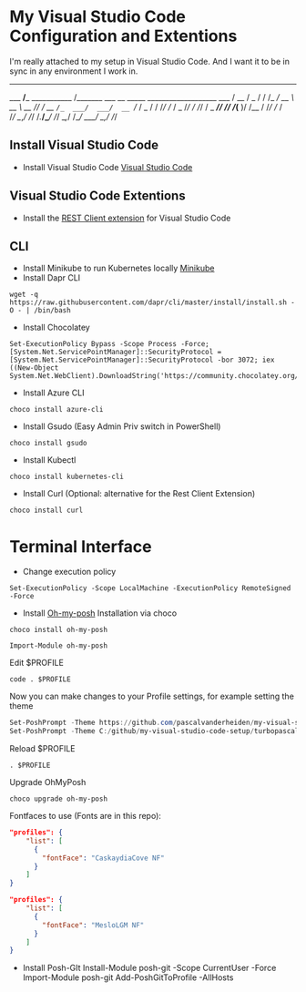 # My Visual Studio Code Configuration and Extentions
I'm really attached to my setup in Visual Studio Code. And I want it to be in sync in any environment I work in.

________             ______             ________                           ______
___  __/___  ___________  /_______      ___  __ \_____ ___________________ ___  /
__  /  _  / / /_  ___/_  __ \  __ \     __  /_/ /  __ `/_  ___/  ___/  __ `/_  / 
_  /   / /_/ /_  /   _  /_/ / /_/ /     _  ____// /_/ /_(__  )/ /__ / /_/ /_  /  
/_/    \__,_/ /_/    /_.___/\____/      /_/     \__,_/ /____/ \___/ \__,_/ /_/   
                                                                                 
## Install Visual Studio Code
* Install Visual Studio Code [Visual Studio Code](https://code.visualstudio.com/download)

## Visual Studio Code Extentions
* Install the [REST Client extension](https://marketplace.visualstudio.com/items?itemName=humao.rest-client) for Visual Studio Code

## CLI 
* Install Minikube to run Kubernetes locally [Minikube](https://minikube.sigs.k8s.io/docs/start/)
* Install Dapr CLI
```
wget -q https://raw.githubusercontent.com/dapr/cli/master/install/install.sh -O - | /bin/bash
```
* Install Chocolatey
```
Set-ExecutionPolicy Bypass -Scope Process -Force; [System.Net.ServicePointManager]::SecurityProtocol = [System.Net.ServicePointManager]::SecurityProtocol -bor 3072; iex ((New-Object System.Net.WebClient).DownloadString('https://community.chocolatey.org/install.ps1’))
```
* Install Azure CLI
```
choco install azure-cli
```
* Install Gsudo (Easy Admin Priv switch in PowerShell) 
```
choco install gsudo
```
* Install Kubectl
```
choco install kubernetes-cli
```
* Install Curl (Optional: alternative for the Rest Client Extension)
```
choco install curl
```

# Terminal Interface
* Change execution policy
```
Set-ExecutionPolicy -Scope LocalMachine -ExecutionPolicy RemoteSigned -Force
```
* Install [Oh-my-posh](https://ohmyposh.dev/)
Installation via choco
```
choco install oh-my-posh
```
```
Import-Module oh-my-posh
```
Edit $PROFILE
```
code . $PROFILE
```
Now you can make changes to your Profile settings, for example setting the theme
```ps1
Set-PoshPrompt -Theme https://github.com/pascalvanderheiden/my-visual-studio-code-setupturbopascal.omp.json
Set-PoshPrompt -Theme C:/github/my-visual-studio-code-setup/turbopascal.omp.json
```
Reload $PROFILE
```
. $PROFILE
```
Upgrade OhMyPosh
```
choco upgrade oh-my-posh
```
Fontfaces to use (Fonts are in this repo):
```json
"profiles": {
    "list": [
      {
        "fontFace": "CaskaydiaCove NF"
      }
    ]
}
```
```json
"profiles": {
    "list": [
      {
        "fontFace": "MesloLGM NF"
      }
    ]
}
```

* Install Posh-GIt
Install-Module posh-git -Scope CurrentUser -Force
Import-Module posh-git
Add-PoshGitToProfile -AllHosts